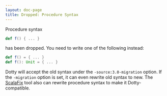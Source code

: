 ```yaml
---
layout: doc-page
title: Dropped: Procedure Syntax
---
```


Procedure syntax
```scala
def f() { ... }
```
has been dropped. You need to write one of the following instead:
```scala
def f() = { ... }
def f(): Unit = { ... }
```
Dotty will accept the old syntax under the `-source:3.0-migration` option.
If the `-migration` option is set, it can even rewrite old syntax to new.
The [ScalaFix](https://scalacenter.github.io/scalafix/) tool also
can rewrite procedure syntax to make it Dotty-compatible.
